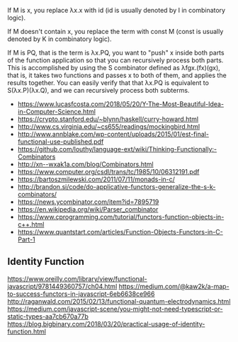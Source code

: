 If M is x, you replace λx.x with id (id is usually denoted by I in combinatory logic).

If M doesn't contain x, you replace the term with const M (const is usually denoted by K in combinatory logic).

If M is PQ, that is the term is λx.PQ, you want to "push" x inside both parts of the function application so that you can recursively process both parts. This is accomplished by using the S combinator defined as λfgx.(fx)(gx), that is, it takes two functions and passes x to both of them, and applies the results together. You can easily verify that that λx.PQ is equivalent to S(λx.P)(λx.Q), and we can recursively process both subterms.

* https://www.lucasfcosta.com/2018/05/20/Y-The-Most-Beautiful-Idea-in-Computer-Science.html
* https://crypto.stanford.edu/~blynn/haskell/curry-howard.html
* http://www.cs.virginia.edu/~cs655/readings/mockingbird.html
* http://www.annblake.com/wp-content/uploads/2015/01/est-final-functional-use-published.pdf
* https://github.com/louthy/language-ext/wiki/Thinking-Functionally:-Combinators
* http://xn--wxak1a.com/blog/Combinators.html
* https://www.computer.org/csdl/trans/tc/1985/10/06312191.pdf
* https://bartoszmilewski.com/2011/07/11/monads-in-c/
* http://brandon.si/code/do-applicative-functors-generalize-the-s-k-combinators/
* https://news.ycombinator.com/item?id=7895719
* https://en.wikipedia.org/wiki/Parser_combinator
* https://www.cprogramming.com/tutorial/functors-function-objects-in-c++.html
* https://www.quantstart.com/articles/Function-Objects-Functors-in-C-Part-1

## Identity Function
https://www.oreilly.com/library/view/functional-javascript/9781449360757/ch04.html
https://medium.com/@kaw2k/a-map-to-success-functors-in-javascript-6eb6638ce966
http://raganwald.com/2015/02/13/functional-quantum-electrodynamics.html
https://medium.com/javascript-scene/you-might-not-need-typescript-or-static-types-aa7cb670a77b
https://blog.bigbinary.com/2018/03/20/practical-usage-of-identity-function.html